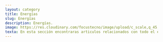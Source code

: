 ```yaml
---
layout: category
title: Energías
slug: Energías
description: Energías.
image: https://res.cloudinary.com/focustecno/image/upload/c_scale,q_45,w_1589/v1624954872/pexels-photo-3608056_fksa85.webp
texta: En esta sección encontraras articulos relacionados con todo el ecosistema de Apple. Aquí hablaremos de Iphone, iOS, Ipad, Iphone Cloud, iMac, Apple Watch y mucho más.
---
```


